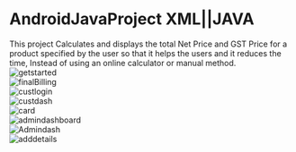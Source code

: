 # AndroidJavaProject XML||JAVA
This project Calculates and displays the total  Net Price and GST Price for a product specified by the user so that it helps the users  and it reduces the  time, Instead of using an online calculator or  manual method.</br>
![getstarted](https://github.com/PRASHA02/AndroidJavaProject/assets/132584720/c8675628-76db-49a0-9ece-cab7b8ea3605)</br>
![finalBilling](https://github.com/PRASHA02/AndroidJavaProject/assets/132584720/a4ec12a2-6efd-444a-9a3f-e57c982793ff)</br>
![custlogin](https://github.com/PRASHA02/AndroidJavaProject/assets/132584720/6eb3be20-e3a4-4dde-b526-f16cc4a7633e)</br>
![custdash](https://github.com/PRASHA02/AndroidJavaProject/assets/132584720/fd018c2e-b2b1-4a70-9c94-3140202fb0d1)</br>
![card](https://github.com/PRASHA02/AndroidJavaProject/assets/132584720/85b45258-ea57-4e06-80b7-36f1bf9c0905)</br>
![admindashboard](https://github.com/PRASHA02/AndroidJavaProject/assets/132584720/afe1abe3-0e09-495f-8677-09966d58dd2b)</br>
![Admindash](https://github.com/PRASHA02/AndroidJavaProject/assets/132584720/575df1a8-02c1-47d6-a2b8-5762c6e95dc7)</br>
![adddetails](https://github.com/PRASHA02/AndroidJavaProject/assets/132584720/0f738676-53ec-45a1-983f-e40ded2fc084)</br>
